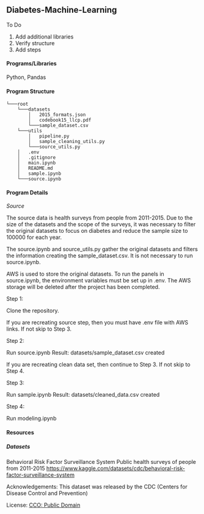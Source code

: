 ## Diabetes-Machine-Learning

To Do

1. Add additional libraries
2. Verify structure
3. Add steps

#### Programs/Libraries

Python, Pandas

#### Program Structure

    └───root
        └───datasets
            │   2015_formats.json
            │   codebook15_llcp.pdf
            └───sample_dataset.csv
        └───utils
            │   pipeline.py
            │   sample_cleaning_utils.py
            └───source_utils.py
        │   .env
        │   .gitignore
        │   main.ipynb
        │   README.md
        │   sample.ipynb
        └───source.ipynb

#### Program Details

_Source_

The source data is health surveys from people from 2011-2015. Due to the size of the datasets and the scope of the surveys, it was necessary to filter the original datasets to focus on diabetes and reduce the sample size to 100000 for each year.

The source.ipynb and source_utils.py gather the original datasets and filters the information creating the sample_dataset.csv. It is not necessary to run source.ipynb.

AWS is used to store the original datasets. To run the panels in source.ipynb, the environment variables must be set up in .env. The AWS storage will be deleted after the project has been completed.

Step 1:

Clone the repository.

If you are recreating source step, then you must have .env file with AWS links.
If not skip to Step 3.

Step 2:

Run source.ipynb
Result: datasets/sample_dataset.csv created

If you are recreating clean data set, then continue to Step 3.
If not skip to Step 4.

Step 3:

Run sample.ipynb
Result: datasets/cleaned_data.csv created

Step 4:

Run modeling.ipynb

#### Resources

##### Datasets

Behavioral Risk Factor Surveillance System
Public health surveys of people from 2011-2015
https://www.kaggle.com/datasets/cdc/behavioral-risk-factor-surveillance-system

Acknowledgements:
This dataset was released by the CDC (Centers for Disease Control and Prevention)

License:
[CCO: Public Domain](https://creativecommons.org/publicdomain/zero/1.0/)

